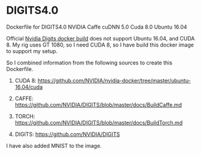 # DIGITS4.0
Dockerfile for DIGITS4.0 NVIDIA Caffe cuDNN 5.0 Cuda 8.0 Ubuntu 16.04

Official [Nvidia Digits docker build](https://hub.docker.com/r/nvidia/digits/) does not support Ubuntu 16.04, and CUDA 8. My rig uses GT 1080, so I need CUDA 8, so I have build this docker image to support my setup.

So I combined information from the following sources to create this Dockerfile.

1. CUDA 8: https://github.com/NVIDIA/nvidia-docker/tree/master/ubuntu-16.04/cuda

2. CAFFE: https://github.com/NVIDIA/DIGITS/blob/master/docs/BuildCaffe.md  

3. TORCH: https://github.com/NVIDIA/DIGITS/blob/master/docs/BuildTorch.md

4. DIGITS: https://github.com/NVIDIA/DIGITS

I have also added MNIST to the image.
